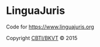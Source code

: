 # LinguaJuris
Code for <https://www.linguajuris.org>

Copyright [CBTI/BKVT][cbti] © 2015


[cbti]: http://www.cbti-bkvt.org
